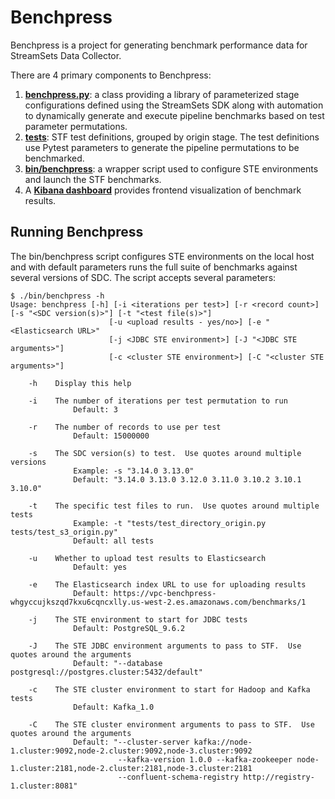 # Benchpress
Benchpress is a project for generating benchmark performance data for StreamSets Data Collector.

There are 4 primary components to Benchpress:
1. **[benchpress.py](tests/benchpress.py)**: a class providing a library of parameterized stage configurations defined using the StreamSets SDK along with automation to dynamically generate and execute pipeline benchmarks based on test parameter permutations.
2. **[tests](tests)**: STF test definitions, grouped by origin stage.  The test definitions use Pytest parameters to generate the pipeline permutations to be benchmarked.
3. **[bin/benchpress](bin/benchpress)**: a wrapper script used to configure STE environments and launch the STF benchmarks.
4. A **[Kibana dashboard](https://vpc-benchpress-whgyccujkszqd7kxu6cqncxlly.us-west-2.es.amazonaws.com/_plugin/kibana/app/kibana#/dashboard/a18eed40-8337-11ea-96b6-cd28f22d3a55)** provides frontend visualization of benchmark results.
    
## Running Benchpress
The bin/benchpress script configures STE environments on the local host and with default parameters runs the full suite of benchmarks against several versions of SDC.  The script accepts several parameters:

~~~
$ ./bin/benchpress -h
Usage: benchpress [-h] [-i <iterations per test>] [-r <record count>] [-s "<SDC version(s)>"] [-t "<test file(s)>"]
                      [-u <upload results - yes/no>] [-e "<Elasticsearch URL>"
                      [-j <JDBC STE environment>] [-J "<JDBC STE arguments>"]
                      [-c <cluster STE environment>] [-C "<cluster STE arguments>"]

    -h    Display this help

    -i    The number of iterations per test permutation to run
              Default: 3

    -r    The number of records to use per test
              Default: 15000000

    -s    The SDC version(s) to test.  Use quotes around multiple versions
              Example: -s "3.14.0 3.13.0"
              Default: "3.14.0 3.13.0 3.12.0 3.11.0 3.10.2 3.10.1 3.10.0"

    -t    The specific test files to run.  Use quotes around multiple tests
              Example: -t "tests/test_directory_origin.py tests/test_s3_origin.py"
              Default: all tests

    -u    Whether to upload test results to Elasticsearch
              Default: yes

    -e    The Elasticsearch index URL to use for uploading results
              Default: https://vpc-benchpress-whgyccujkszqd7kxu6cqncxlly.us-west-2.es.amazonaws.com/benchmarks/1

    -j    The STE environment to start for JDBC tests
              Default: PostgreSQL_9.6.2

    -J    The STE JDBC environment arguments to pass to STF.  Use quotes around the arguments
              Default: "--database postgresql://postgres.cluster:5432/default"

    -c    The STE cluster environment to start for Hadoop and Kafka tests
              Default: Kafka_1.0

    -C    The STE cluster environment arguments to pass to STF.  Use quotes around the arguments
              Default: "--cluster-server kafka://node-1.cluster:9092,node-2.cluster:9092,node-3.cluster:9092 
                        --kafka-version 1.0.0 --kafka-zookeeper node-1.cluster:2181,node-2.cluster:2181,node-3.cluster:2181 
                        --confluent-schema-registry http://registry-1.cluster:8081"

~~~
